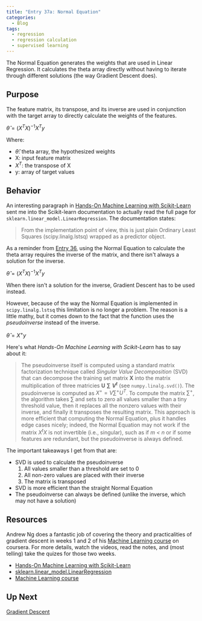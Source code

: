 ```yaml
---
title: "Entry 37a: Normal Equation"
categories:
  - Blog
tags:
  - regression
  - regression calculation
  - supervised learning
---
```


The Normal Equation generates the weights that are used in Linear Regression. It calculates the theta array directly without having to iterate through different solutions (the way Gradient Descent does).

## Purpose

The feature matrix, its transpose, and its inverse are used in conjunction with the target array to directly calculate the weights of the features.

$\hat{\theta} = (X^{T} X)^{-1} X^{T} y$

Where:

- $\hat{\theta}$: theta array, the hypothesized weights
- X: input feature matrix
- $X^{T}$: the transpose of X
- y: array of target values

## Behavior

An interesting paragraph in [Hands-On Machine Learning with Scikit-Learn](https://www.amazon.com/Hands-Machine-Learning-Scikit-Learn-TensorFlow/dp/1492032646) sent me into the Scikit-learn documentation to actually read the full page for `sklearn.linear_model.LinearRegression`. The documentation states:

> From the implementation point of view, this is just plain Ordinary Least Squares (scipy.linalg.lstsq) wrapped as a predictor object.

As a reminder from [Entry 36](https://julielinx.github.io/blog/36_regression_OLS/), using the Normal Equation to calculate the theta array requires the inverse of the matrix, and there isn't always a solution for the inverse.

$\hat{\theta} = (X^{T} X)^{-1} X^{T} y$

When there isn't a solution for the inverse, Gradient Descent has to be used instead.

However, because of the way the Normal Equation is implemented in `scipy.linalg.lstsq` this limitation is no longer a problem. The reason is a little mathy, but it comes down to the fact that the function uses the *pseudoinverse* instead of the inverse.

$\hat{\theta} = X^{+} y$

Here's what *Hands-On Machine Learning with Scikit-Learn* has to say about it:

> The pseudoinverse itself is computed using a standard matrix factorization technique called *Singular Value Decomposition* (SVD) that can decompose the training set matrix **X** into the matrix multiplication of three matricies **U** **$\sum$** **$V^{t}$** (see `numpy.linalg.svd()`). The psudoinverse is computed as $X^{+} = V \sum^{+} U^{T}$. To compute the matrix $\sum^{+}$, the algorithm takes $\sum$ and sets to zero all values smaller than a tiny threshold value, then it replaces all the nonzero values with their inverse, and finally it transposes the resulting matrix. This approach is more efficient that computing the Normal Equation, plus it handles edge cases nicely; indeed, the Normal Equation may not work if the matrix $X^{t}X$ is not invertible (i.e., singular), such as if *m < n* or if some features are redundant, but the pseudoinverse is always defined.

The important takeaways I get from that are:

- SVD is used to calculate the pseudoinverse
  1. All values smaller than a threshold are set to 0
  2. All non-zero values are placed with their inverse
  3. The matrix is transposed
- SVD is more efficient than the straight Normal Equation
- The pseudoinverse can always be defined (unlike the inverse, which may not have a solution)

## Resources

Andrew Ng does a fantastic job of covering the theory and practicalities of gradient descent in weeks 1 and 2 of his [Machine Learning course](https://www.coursera.org/learn/machine-learning) on coursera. For more details, watch the videos, read the notes, and (most telling) take the quizes for those two weeks.

- [Hands-On Machine Learning with Scikit-Learn](https://www.amazon.com/Hands-Machine-Learning-Scikit-Learn-TensorFlow/dp/1492032646)
- [sklearn.linear_model.LinearRegression](https://scikit-learn.org/stable/modules/generated/sklearn.linear_model.LinearRegression.html)
- [Machine Learning course](https://www.coursera.org/learn/machine-learning)

## Up Next

[Gradient Descent](https://julielinx.github.io/blog/37b_regression_gradient_descent/)